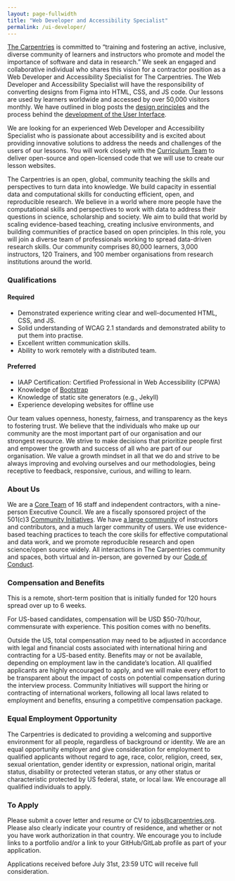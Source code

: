 ```yaml
---
layout: page-fullwidth
title: "Web Developer and Accessibility Specialist"
permalink: /ui-developer/
---
```



[The Carpentries](http://carpentries.org/) is committed to “training and
fostering an active, inclusive, diverse community of learners and instructors
who promote and model the importance of software and data in research.” We seek
an engaged and collaborative individual who shares this vision for a contractor
position as a Web Developer and Accessibility Specialist for The Carpentries. 
The Web Developer and Accessibility Specialist will have the
responsibility of converting designs from Figma into HTML, CSS, and JS code. Our
lessons are used by learners worldwide and accessed by over 50,000 visitors
monthly. We have outlined in blog posts the [design
principles](https://carpentries.org/blog/2020/08/lesson-template-design/) and
the process behind the [development of the User
Interface](https://carpentries.org/blog/2021/05/lesson-template-design-process/).

We are looking for an experienced Web Developer and Accessibility Specialist who
is passionate about accessibility and is excited about providing innovative
solutions to address the needs and challenges of the users of our lessons. You
will work closely with the [Curriculum
Team](https://carpentries.org/core-team-projects/#curriculum-team) to deliver
open-source and open-licensed code that we will use to create our lesson
websites.

The Carpentries is an open, global, community teaching the skills and
perspectives to turn data into knowledge. We build capacity in essential data
and computational skills for conducting efficient, open, and reproducible
research. We believe in a world where more people have the computational skills
and perspectives to work with data to address their questions in science,
scholarship and society. We aim to build that world by scaling evidence-based
teaching, creating inclusive environments, and building communities of practice
based on open principles. In this role, you will join a diverse team of
professionals working to spread data-driven research skills. Our community
comprises 80,000 learners, 3,000 instructors, 120 Trainers, and 100 member
organisations from research institutions around the world.


### Qualifications

#### Required

* Demonstrated experience writing clear and well-documented HTML, CSS, and JS.
* Solid understanding of WCAG 2.1 standards and demonstrated ability to put them
  into practise.
* Excellent written communication skills.
* Ability to work remotely with a distributed team.

#### Preferred

* IAAP Certification: Certified Professional in Web Accessibility (CPWA)
* Knowledge of [Bootstrap](https://getbootstrap.com/)
* Knowledge of static site generators (e.g., Jekyll)
* Experience developing websites for offline use

Our team values openness, honesty, fairness, and transparency as the keys to
fostering trust. We believe that the individuals who make up our community are
the most important part of our organisation and our strongest resource. We
strive to make decisions that prioritize people first and empower the growth and
success of all who are part of our organisation. We value a growth mindset in
all that we do and strive to be always improving and evolving ourselves and our
methodologies, being receptive to feedback, responsive, curious, and willing to
learn.

### About Us

We are a [Core Team](https://carpentries.org/team/) of 16 staff and independent
contractors, with a nine-person Executive Council. We are a fiscally sponsored
project of the 501(c)3 [Community Initiatives](http://communityin.org/). We have
[a large community](https://carpentries.org/instructors-map/) of instructors and
contributors, and a much larger community of users. We use evidence-based
teaching practices to teach the core skills for effective computational and data
work, and we promote reproducible research and open science/open source widely.
All interactions in The Carpentries community and spaces, both virtual and
in-person, are governed by our [Code of
Conduct](https://docs.carpentries.org/topic_folders/policies/code-of-conduct.html#code-of-conduct-detailed-view).


### Compensation and Benefits

This is a remote, short-term position that is initially funded for 120 hours
spread over up to 6 weeks.

For US-based candidates, compensation will be USD $50-70/hour, commensurate with
experience. This position comes with no benefits.

Outside the US, total compensation may need to be adjusted in accordance with
legal and financial costs associated with international hiring and contracting
for a US-based entity. Benefits may or not be available, depending on employment
law in the candidate’s location. All qualified applicants are highly encouraged
to apply, and we will make every effort to be transparent about the impact of
costs on potential compensation during the interview process. Community
Initiatives will support the hiring or contracting of international workers,
following all local laws related to employment and benefits, ensuring a
competitive compensation package.

### Equal Employment Opportunity

The Carpentries is dedicated to providing a welcoming and supportive environment
for all people, regardless of background or identity. We are an equal
opportunity employer and give consideration for employment to qualified
applicants without regard to age, race, color, religion, creed, sex, sexual
orientation, gender identity or expression, national origin, marital status,
disability or protected veteran status, or any other status or characteristic
protected by US federal, state, or local law. We encourage all qualified
individuals to apply.

### To Apply

Please submit a cover letter and resume or CV to
[jobs@carpentries.org](mailto:jobs@carpentries.org). Please also clearly
indicate your country of residence, and whether or not you have work
authorization in that country. We encourage you to include links to a portfolio
and/or a link to your GitHub/GitLab profile as part of your application.

Applications received before July 31st, 23:59 UTC will receive full consideration.
